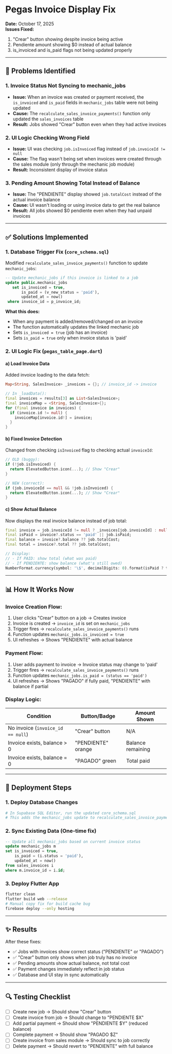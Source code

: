 # Pegas Invoice Display Fix

**Date:** October 17, 2025  
**Issues Fixed:**
1. "Crear" button showing despite invoice being active
2. Pendiente amount showing $0 instead of actual balance
3. is_invoiced and is_paid flags not being updated properly

---

## 🐛 Problems Identified

### 1. **Invoice Status Not Syncing to mechanic_jobs**
- **Issue:** When an invoice was created or payment received, the `is_invoiced` and `is_paid` fields in `mechanic_jobs` table were not being updated
- **Cause:** The `recalculate_sales_invoice_payments()` function only updated the `sales_invoices` table
- **Result:** Jobs showed "Crear" button even when they had active invoices

### 2. **UI Logic Checking Wrong Field**
- **Issue:** UI was checking `job.isInvoiced` flag instead of `job.invoiceId != null`
- **Cause:** The flag wasn't being set when invoices were created through the sales module (only through the mechanic job module)
- **Result:** Inconsistent display of invoice status

### 3. **Pending Amount Showing Total Instead of Balance**
- **Issue:** The "PENDIENTE" display showed `job.totalCost` instead of the actual invoice balance
- **Cause:** UI wasn't loading or using invoice data to get the real balance
- **Result:** All jobs showed $0 pendiente even when they had unpaid invoices

---

## ✅ Solutions Implemented

### 1. **Database Trigger Fix** (`core_schema.sql`)

Modified `recalculate_sales_invoice_payments()` function to update `mechanic_jobs`:

```sql
-- Update mechanic_jobs if this invoice is linked to a job
update public.mechanic_jobs
   set is_invoiced = true,
       is_paid = (v_new_status = 'paid'),
       updated_at = now()
 where invoice_id = p_invoice_id;
```

**What this does:**
- When any payment is added/removed/changed on an invoice
- The function automatically updates the linked mechanic job
- Sets `is_invoiced = true` (job has an invoice)
- Sets `is_paid = true` only when invoice status is 'paid'

### 2. **UI Logic Fix** (`pegas_table_page.dart`)

#### a) Load Invoice Data

Added invoice loading to the data fetch:

```dart
Map<String, SalesInvoice> _invoices = {}; // invoice_id -> invoice

// In _loadData():
final invoices = results[3] as List<SalesInvoice>;
final invoiceMap = <String, SalesInvoice>{};
for (final invoice in invoices) {
  if (invoice.id != null) {
    invoiceMap[invoice.id!] = invoice;
  }
}
```

#### b) Fixed Invoice Detection

Changed from checking `isInvoiced` flag to checking actual `invoiceId`:

```dart
// OLD (buggy):
if (!job.isInvoiced) {
  return ElevatedButton.icon(...); // Show "Crear"
}

// NEW (correct):
if (job.invoiceId == null && !job.isInvoiced) {
  return ElevatedButton.icon(...); // Show "Crear"
}
```

#### c) Show Actual Balance

Now displays the real invoice balance instead of job total:

```dart
final invoice = job.invoiceId != null ? _invoices[job.invoiceId] : null;
final isPaid = invoice?.status == 'paid' || job.isPaid;
final balance = invoice?.balance ?? job.totalCost;
final total = invoice?.total ?? job.totalCost;

// Display:
// - If PAID: show total (what was paid)
// - If PENDIENTE: show balance (what's still owed)
NumberFormat.currency(symbol: '\$', decimalDigits: 0).format(isPaid ? total : balance)
```

---

## 📊 How It Works Now

### Invoice Creation Flow:
1. User clicks "Crear" button on a job → Creates invoice
2. Invoice is created → `invoice_id` is set on `mechanic_jobs`
3. Trigger fires → `recalculate_sales_invoice_payments()` runs
4. Function updates `mechanic_jobs.is_invoiced = true`
5. UI refreshes → Shows "PENDIENTE" with actual balance

### Payment Flow:
1. User adds payment to invoice → Invoice status may change to 'paid'
2. Trigger fires → `recalculate_sales_invoice_payments()` runs
3. Function updates `mechanic_jobs.is_paid = (status == 'paid')`
4. UI refreshes → Shows "PAGADO" if fully paid, "PENDIENTE" with balance if partial

### Display Logic:
| Condition | Button/Badge | Amount Shown |
|-----------|--------------|--------------|
| No invoice (`invoice_id == null`) | "Crear" button | N/A |
| Invoice exists, balance > 0 | "PENDIENTE" orange | Balance remaining |
| Invoice exists, balance = 0 | "PAGADO" green | Total paid |

---

## 🔄 Deployment Steps

### 1. Deploy Database Changes
```bash
# In Supabase SQL Editor, run the updated core_schema.sql
# This adds the mechanic_jobs update to recalculate_sales_invoice_payments()
```

### 2. Sync Existing Data (One-time fix)
```sql
-- Update all mechanic_jobs based on current invoice status
update mechanic_jobs m
set is_invoiced = true,
    is_paid = (i.status = 'paid'),
    updated_at = now()
from sales_invoices i
where m.invoice_id = i.id;
```

### 3. Deploy Flutter App
```bash
flutter clean
flutter build web --release
# Manual copy fix for build cache bug
firebase deploy --only hosting
```

---

## ✨ Results

After these fixes:
- ✅ Jobs with invoices show correct status ("PENDIENTE" or "PAGADO")
- ✅ "Crear" button only shows when job truly has no invoice
- ✅ Pending amounts show actual balance, not total cost
- ✅ Payment changes immediately reflect in job status
- ✅ Database and UI stay in sync automatically

---

## 🔍 Testing Checklist

- [ ] Create new job → Should show "Crear" button
- [ ] Create invoice from job → Should change to "PENDIENTE $X"
- [ ] Add partial payment → Should show "PENDIENTE $Y" (reduced balance)
- [ ] Complete payment → Should show "PAGADO $Z"
- [ ] Create invoice from sales module → Should sync to job correctly
- [ ] Delete payment → Should revert to "PENDIENTE" with full balance
